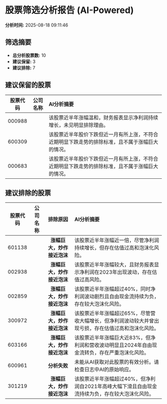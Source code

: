 # 股票筛选分析报告 (AI-Powered)

**分析时间:** 2025-08-18 09:11:46

## 筛选摘要

- **总分析股票数:** 10
- **建议保留:** 3
- **建议排除:** 7

## 建议保留的股票

| 股票代码 | 公司名称 | AI分析摘要 |
|:---:|:---:|:---|
| 000988 |  | 该股票近半年涨幅温和，财务报表显示净利润持续增长，未见明显排除理由。 |
| 600309 |  | 该股票近半年股价下跌但近一月有所上涨，不符合近期明显下跌走势的排除标准，且不属于涨幅巨大的情况。 |
| 000683 |  | 该股票近半年股价下跌但近一月有所上涨，不符合近期明显下跌走势的排除标准，且不属于涨幅巨大的情况。 |

## 建议排除的股票

| 股票代码 | 公司名称 | 排除原因 | AI分析摘要 |
|:---:|:---:|:---:|:---|
| 601138 |  | **涨幅巨大，炒作接近泡沫** | 该股票近半年涨幅近一倍，尽管净利润持续增长，但存在估值过高和泡沫化风险。 |
| 002938 |  | **涨幅巨大，炒作接近泡沫** | 该股票近半年涨幅较大，且财务报表显示净利润在2023年出现波动，存在估值过高风险。 |
| 002859 |  | **涨幅巨大，炒作接近泡沫** | 该股票近半年涨幅超过40%，同时净利润波动剧烈且自由现金流持续为负，存在较大泡沫化风险。 |
| 300972 |  | **涨幅巨大，炒作接近泡沫** | 该股票近半年涨幅超过65%，尽管营收大幅增长，但净利润波动较大并曾出现亏损，存在估值过高和泡沫化风险。 |
| 603166 |  | **涨幅巨大，炒作接近泡沫** | 该股票近半年涨幅巨大近83%，但净利润和营收波动明显且2024年自由现金流转负，存在严重泡沫化风险。 |
| 600961 |  | **分析失败** | 未能从AI获取对此股票的有效分析。请检查日志中AI的原始响应。 |
| 301219 |  | **涨幅巨大，炒作接近泡沫** | 该股票近半年涨幅超过40%，但净利润自2021年高峰大幅下滑且自由现金流持续为负，存在较大泡沫化风险。 |
